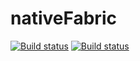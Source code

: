 # nativeFabric

[![Build status](https://build.appcenter.ms/v0.1/apps/60dd9718-5dc2-421e-a5bd-e3ccd780fd7e/branches/dev/badge)](https://appcenter.ms)
[![Build status](https://build.appcenter.ms/v0.1/apps/630c9848-a68d-46d5-971c-6584cff52a75/branches/dev/badge)](https://appcenter.ms)

